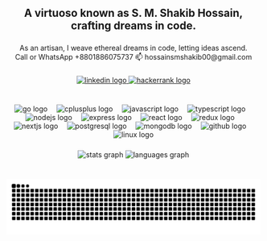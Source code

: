 ###

<h2 align="center">A virtuoso known as S. M. Shakib Hossain, crafting dreams in code.</h2>

###

<p align="center">As an artisan, I weave ethereal dreams in code, letting ideas ascend.<br> Call or WhatsApp +8801886075737 📫 hossainsmshakib00@gmail.com</p>

###

<div align="center">
  <a href="https://www.linkedin.com/in/hossainsmshakib/" target="_blank">
    <img src="https://raw.githubusercontent.com/maurodesouza/profile-readme-generator/master/src/assets/icons/social/linkedin/default.svg" width="52" height="40" alt="linkedin logo"  />
  </a>
  <a href="https://www.hackerrank.com/profile/_TheOne_" target="_blank">
    <img src="https://raw.githubusercontent.com/maurodesouza/profile-readme-generator/master/src/assets/icons/social/hackerrank/default.svg" width="52" height="40" alt="hackerrank logo"  />
  </a>
</div/>

###

<br clear="both">

<div align="center">
  <img src="https://skillicons.dev/icons?i=go" height="40" alt="go logo"  />
  <img width="10" />
  <img src="https://skillicons.dev/icons?i=cpp" height="40" alt="cplusplus logo"  />
  <img width="10" />
  <img src="https://skillicons.dev/icons?i=js" height="40" alt="javascript logo"  />
  <img width="10" />
  <img src="https://skillicons.dev/icons?i=ts" height="40" alt="typescript logo"  />
  <img width="10" />
  <img src="https://skillicons.dev/icons?i=nodejs" height="40" alt="nodejs logo"  />
  <img width="10" />
  <img src="https://skillicons.dev/icons?i=express" height="40" alt="express logo"  />
  <img width="10" />
  <img src="https://skillicons.dev/icons?i=react" height="40" alt="react logo"  />
  <img width="10" />
  <img src="https://skillicons.dev/icons?i=redux" height="40" alt="redux logo"  />
  <img width="10" />
  <img src="https://skillicons.dev/icons?i=nextjs" height="40" alt="nextjs logo"  />
  <img width="10" />
  <img src="https://skillicons.dev/icons?i=postgres" height="40" alt="postgresql logo"  />
  <img width="10" />
  <img src="https://skillicons.dev/icons?i=mongodb" height="40" alt="mongodb logo"  />
  <img width="10" />
  <img src="https://skillicons.dev/icons?i=github" height="40" alt="github logo"  />
  <img width="10" />
  <img src="https://skillicons.dev/icons?i=linux" height="40" alt="linux logo"  />
</div>

###

<div align="center">
  <img src="https://github-readme-stats.vercel.app/api?username=hossainsmshakib&hide_title=false&hide_rank=false&show_icons=true&include_all_commits=true&count_private=true&disable_animations=false&theme=vue-dark&locale=en&hide_border=true" height="150" alt="stats graph"  />
  <img src="https://github-readme-stats.vercel.app/api/top-langs?username=hossainsmshakib&locale=en&hide_title=false&layout=compact&card_width=320&langs_count=6&theme=vue-dark&hide_border=true" height="150" alt="languages graph"  />
</div>

###

<br clear="both">

<img src="https://raw.githubusercontent.com/hossainsmshakib/hossainsmshakib/output/snake.svg" alt="Snake animation" />

###

